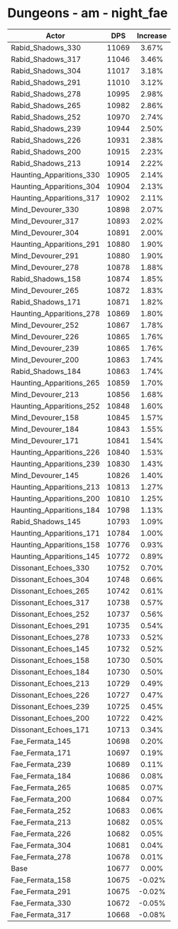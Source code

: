 # Dungeons - am - night_fae
| Actor | DPS | Increase |
|---|:---:|:---:|
|Rabid_Shadows_330|11069|3.67%|
|Rabid_Shadows_317|11046|3.46%|
|Rabid_Shadows_304|11017|3.18%|
|Rabid_Shadows_291|11010|3.12%|
|Rabid_Shadows_278|10995|2.98%|
|Rabid_Shadows_265|10982|2.86%|
|Rabid_Shadows_252|10970|2.74%|
|Rabid_Shadows_239|10944|2.50%|
|Rabid_Shadows_226|10931|2.38%|
|Rabid_Shadows_200|10915|2.23%|
|Rabid_Shadows_213|10914|2.22%|
|Haunting_Apparitions_330|10905|2.14%|
|Haunting_Apparitions_304|10904|2.13%|
|Haunting_Apparitions_317|10902|2.11%|
|Mind_Devourer_330|10898|2.07%|
|Mind_Devourer_317|10893|2.02%|
|Mind_Devourer_304|10891|2.00%|
|Haunting_Apparitions_291|10880|1.90%|
|Mind_Devourer_291|10880|1.90%|
|Mind_Devourer_278|10878|1.88%|
|Rabid_Shadows_158|10874|1.85%|
|Mind_Devourer_265|10872|1.83%|
|Rabid_Shadows_171|10871|1.82%|
|Haunting_Apparitions_278|10869|1.80%|
|Mind_Devourer_252|10867|1.78%|
|Mind_Devourer_226|10865|1.76%|
|Mind_Devourer_239|10865|1.76%|
|Mind_Devourer_200|10863|1.74%|
|Rabid_Shadows_184|10863|1.74%|
|Haunting_Apparitions_265|10859|1.70%|
|Mind_Devourer_213|10856|1.68%|
|Haunting_Apparitions_252|10848|1.60%|
|Mind_Devourer_158|10845|1.57%|
|Mind_Devourer_184|10843|1.55%|
|Mind_Devourer_171|10841|1.54%|
|Haunting_Apparitions_226|10840|1.53%|
|Haunting_Apparitions_239|10830|1.43%|
|Mind_Devourer_145|10826|1.40%|
|Haunting_Apparitions_213|10813|1.27%|
|Haunting_Apparitions_200|10810|1.25%|
|Haunting_Apparitions_184|10798|1.13%|
|Rabid_Shadows_145|10793|1.09%|
|Haunting_Apparitions_171|10784|1.00%|
|Haunting_Apparitions_158|10776|0.93%|
|Haunting_Apparitions_145|10772|0.89%|
|Dissonant_Echoes_330|10752|0.70%|
|Dissonant_Echoes_304|10748|0.66%|
|Dissonant_Echoes_265|10742|0.61%|
|Dissonant_Echoes_317|10738|0.57%|
|Dissonant_Echoes_252|10737|0.56%|
|Dissonant_Echoes_291|10735|0.54%|
|Dissonant_Echoes_278|10733|0.52%|
|Dissonant_Echoes_145|10732|0.52%|
|Dissonant_Echoes_158|10730|0.50%|
|Dissonant_Echoes_184|10730|0.50%|
|Dissonant_Echoes_213|10729|0.49%|
|Dissonant_Echoes_226|10727|0.47%|
|Dissonant_Echoes_239|10725|0.45%|
|Dissonant_Echoes_200|10722|0.42%|
|Dissonant_Echoes_171|10713|0.34%|
|Fae_Fermata_145|10698|0.20%|
|Fae_Fermata_171|10697|0.19%|
|Fae_Fermata_239|10689|0.11%|
|Fae_Fermata_184|10686|0.08%|
|Fae_Fermata_265|10685|0.07%|
|Fae_Fermata_200|10684|0.07%|
|Fae_Fermata_252|10683|0.06%|
|Fae_Fermata_213|10682|0.05%|
|Fae_Fermata_226|10682|0.05%|
|Fae_Fermata_304|10681|0.04%|
|Fae_Fermata_278|10678|0.01%|
|Base|10677|0.00%|
|Fae_Fermata_158|10675|-0.02%|
|Fae_Fermata_291|10675|-0.02%|
|Fae_Fermata_330|10672|-0.05%|
|Fae_Fermata_317|10668|-0.08%|
